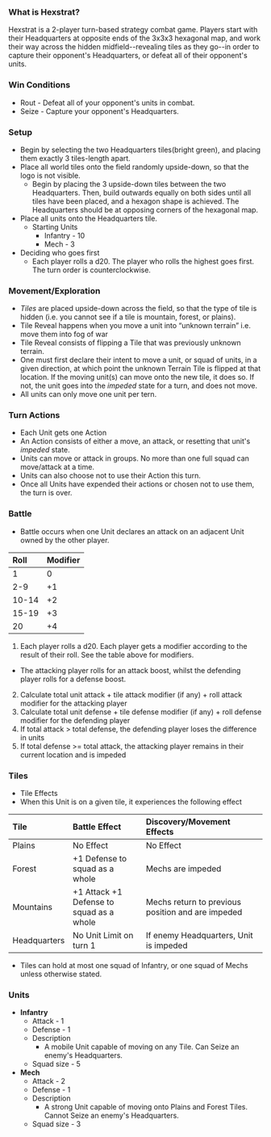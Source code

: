 ### What is Hexstrat?
Hexstrat is a 2-player turn-based strategy combat game. Players start with their Headquarters at opposite ends of the 3x3x3 hexagonal map, and work their way across the hidden midfield--revealing tiles as they go--in order to capture their opponent's Headquarters, or defeat all of their opponent's units.

### Win Conditions
* Rout - Defeat all of your opponent's units in combat.
* Seize - Capture your opponent's Headquarters.

### Setup
* Begin by selecting the two Headquarters tiles(bright green), and placing them exactly 3 tiles-length apart.
* Place all world tiles onto the field randomly upside-down, so that the logo is not visible.
  * Begin by placing the 3 upside-down tiles between the two Headquarters. Then, build outwards equally on both sides until all tiles have been placed, and a hexagon shape is achieved. The Headquarters should be at opposing corners of the hexagonal map.
* Place all units onto the Headquarters tile.
  * Starting Units
    * Infantry - 10
    * Mech - 3
* Deciding who goes first
  * Each player rolls a d20. The player who rolls the highest goes first. The turn order is counterclockwise.

### Movement/Exploration
* _Tiles_ are placed upside-down across the field, so that the type of tile is hidden (i.e. you cannot see if a tile is mountain, forest, or plains).
* Tile Reveal happens when you move a unit into “unknown terrain” i.e. move them into fog of war
* Tile Reveal consists of flipping a Tile that was previously unknown terrain.
* One must first declare their intent to move a unit, or squad of units, in a given direction, at which point the unknown Terrain Tile is flipped at that location. If the moving unit(s) can move onto the new tile, it does so. If not, the unit goes into the _impeded_ state for a turn, and does not move.
* All units can only move one unit per tern.

### Turn Actions
* Each Unit gets one Action
* An Action consists of either a move, an attack, or resetting that unit's _impeded_ state.
* Units can move or attack in groups. No more than one full squad can move/attack at a time.
* Units can also choose not to use their Action this turn.
* Once all Units have expended their actions or chosen not to use them, the turn is over.

### Battle
* Battle occurs when one Unit declares an attack on an adjacent Unit owned by the other player.

| Roll  | Modifier |
| :---- | :------- |
| 1     |    0     |
| 2-9   |    +1    |
| 10-14 |    +2    |
| 15-19 |    +3    |
| 20    |    +4    |
1. Each player rolls a d20. Each player gets a modifier according to the result of their roll. See the table above for modifiers.
  * The attacking player rolls for an attack boost, whilst the defending player rolls for a defense boost.
2. Calculate total unit attack + tile attack modifier (if any) + roll attack modifier for the attacking player
3. Calculate total unit defense + tile defense modifier (if any) + roll defense modifier for the defending player
4. If total attack > total defense, the defending player loses the difference in units
5. If total defense >= total attack, the attacking player remains in their current location and is impeded


### Tiles
* Tile Effects
 * When this Unit is on a given tile, it experiences the following effect


 | Tile     | Battle Effect                           | Discovery/Movement Effects                                 |
 | :------- | :-------------------------------------- | :----------------                                 |
 |  Plains  |  No Effect                              | No Effect                                         |
 |  Forest  | +1 Defense to squad as a whole          | Mechs are impeded |
 | Mountains| +1 Attack +1 Defense to squad as a whole| Mechs return to previous position and are impeded |
 | Headquarters     |  No Unit Limit on turn 1                | If enemy Headquarters, Unit is impeded                    |
* Tiles can hold at most one squad of Infantry, or one squad of Mechs unless otherwise stated.

### Units
* __Infantry__
  * Attack - 1
  * Defense - 1
  * Description
    * A mobile Unit capable of moving on any Tile. Can Seize an enemy's Headquarters.
  * Squad size - 5
* __Mech__
  * Attack - 2
  * Defense - 1
  * Description
    * A strong Unit capable of moving onto Plains and Forest Tiles. Cannot Seize an enemy's Headquarters.
  * Squad size - 3

